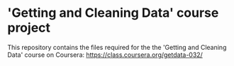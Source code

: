 # 'Getting and Cleaning Data' course project

This repository contains the files required for the the 'Getting and Cleaning Data' course on Coursera: https://class.coursera.org/getdata-032/
